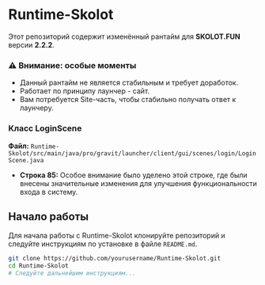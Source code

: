 # Runtime-Skolot  

Этот репозиторий содержит изменённый рантайм для **SKOLOT.FUN** версии **2.2.2**.   

### ⚠️ Внимание: особые моменты 
- Данный рантайм не является стабильным и требует доработок. 
- Работает по принципу лаунчер - сайт.
- Вам потребуется Site-часть, чтобы стабильно получать ответ к лаунчеру.

### Класс LoginScene  

**Файл:** `Runtime-Skolot/src/main/java/pro/gravit/launcher/client/gui/scenes/login/LoginScene.java`  

- **Строка 85:** Особое внимание было уделено этой строке, где были внесены значительные изменения для улучшения функциональности входа в систему.  

## Начало работы  

Для начала работы с Runtime-Skolot клонируйте репозиторий и следуйте инструкциям по установке в файле `README.md`.  

```bash  
git clone https://github.com/yourusername/Runtime-Skolot.git  
cd Runtime-Skolot  
# Следуйте дальнейшим инструкциям...
